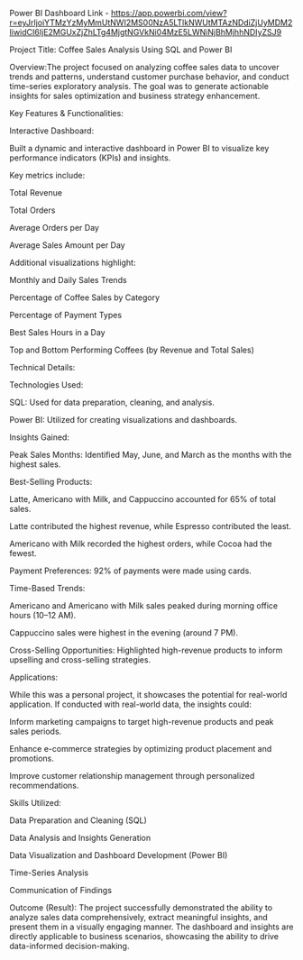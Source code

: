 Power BI Dashboard Link - https://app.powerbi.com/view?r=eyJrIjoiYTMzYzMyMmUtNWI2MS00NzA5LTlkNWUtMTAzNDdiZjUyMDM2IiwidCI6IjE2MGUxZjZhLTg4MjgtNGVkNi04MzE5LWNiNjBhMjhhNDIyZSJ9

Project Title: Coffee Sales Analysis Using SQL and Power BI

Overview:The project focused on analyzing coffee sales data to uncover trends and patterns, understand customer purchase behavior, and conduct time-series exploratory analysis. The goal was to generate actionable insights for sales optimization and business strategy enhancement.

Key Features & Functionalities:

Interactive Dashboard:

Built a dynamic and interactive dashboard in Power BI to visualize key performance indicators (KPIs) and insights.

Key metrics include:

Total Revenue

Total Orders

Average Orders per Day

Average Sales Amount per Day

Additional visualizations highlight:

Monthly and Daily Sales Trends

Percentage of Coffee Sales by Category

Percentage of Payment Types

Best Sales Hours in a Day

Top and Bottom Performing Coffees (by Revenue and Total Sales)

Technical Details:

Technologies Used:

SQL: Used for data preparation, cleaning, and analysis.

Power BI: Utilized for creating visualizations and dashboards.

Insights Gained:

Peak Sales Months: Identified May, June, and March as the months with the highest sales.

Best-Selling Products:

Latte, Americano with Milk, and Cappuccino accounted for 65% of total sales.

Latte contributed the highest revenue, while Espresso contributed the least.

Americano with Milk recorded the highest orders, while Cocoa had the fewest.

Payment Preferences: 92% of payments were made using cards.

Time-Based Trends:

Americano and Americano with Milk sales peaked during morning office hours (10–12 AM).

Cappuccino sales were highest in the evening (around 7 PM).

Cross-Selling Opportunities: Highlighted high-revenue products to inform upselling and cross-selling strategies.

Applications:

While this was a personal project, it showcases the potential for real-world application. If conducted with real-world data, the insights could:

Inform marketing campaigns to target high-revenue products and peak sales periods.

Enhance e-commerce strategies by optimizing product placement and promotions.

Improve customer relationship management through personalized recommendations.

Skills Utilized:

Data Preparation and Cleaning (SQL)

Data Analysis and Insights Generation

Data Visualization and Dashboard Development (Power BI)

Time-Series Analysis

Communication of Findings

Outcome (Result):
The project successfully demonstrated the ability to analyze sales data comprehensively, extract meaningful insights, and present them in a visually engaging manner. The dashboard and insights are directly applicable to business scenarios, showcasing the ability to drive data-informed decision-making.
